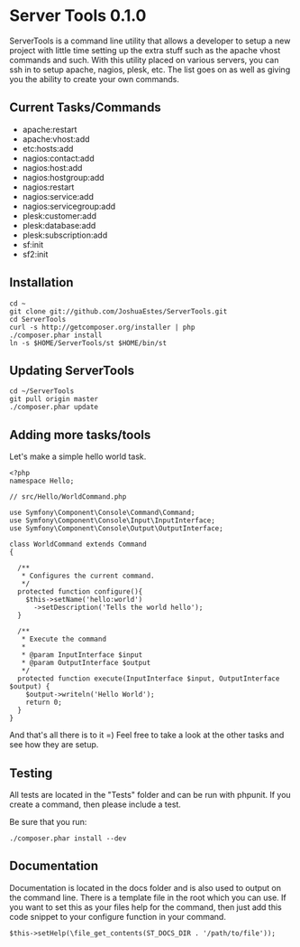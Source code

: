Server Tools 0.1.0
==================

ServerTools is a command line utility that allows a developer to setup a new
project with little time setting up the extra stuff such as the apache vhost
commands and such. With this utility placed on various servers, you can ssh in
to setup apache, nagios, plesk, etc. The list goes on as well as giving you the
ability to create your own commands.

Current Tasks/Commands
----------------------

* apache:restart
* apache:vhost:add
* etc:hosts:add
* nagios:contact:add
* nagios:host:add
* nagios:hostgroup:add
* nagios:restart
* nagios:service:add
* nagios:servicegroup:add
* plesk:customer:add
* plesk:database:add
* plesk:subscription:add
* sf:init
* sf2:init

Installation
------------

    cd ~
    git clone git://github.com/JoshuaEstes/ServerTools.git
    cd ServerTools
    curl -s http://getcomposer.org/installer | php
    ./composer.phar install
    ln -s $HOME/ServerTools/st $HOME/bin/st

Updating ServerTools
--------------------

    cd ~/ServerTools
    git pull origin master
    ./composer.phar update

Adding more tasks/tools
-----------------------

Let's make a simple hello world task.

    <?php
    namespace Hello;

    // src/Hello/WorldCommand.php

    use Symfony\Component\Console\Command\Command;
    use Symfony\Component\Console\Input\InputInterface;
    use Symfony\Component\Console\Output\OutputInterface;

    class WorldCommand extends Command
    {

      /**
       * Configures the current command.
       */
      protected function configure(){
        $this->setName('hello:world')
          ->setDescription('Tells the world hello');
      }

      /**
       * Execute the command
       *
       * @param InputInterface $input
       * @param OutputInterface $output
       */
      protected function execute(InputInterface $input, OutputInterface $output) {
        $output->writeln('Hello World');
        return 0;
      }
    }

And that's all there is to it =) Feel free to take a look at the other tasks and
see how they are setup.

Testing
-------

All tests are located in the "Tests" folder and can be run with phpunit. If you
create a command, then please include a test.

Be sure that you run:

    ./composer.phar install --dev

Documentation
-------------

Documentation is located in the docs folder and is also used to output on the
command line. There is a template file in the root which you can use. If you
want to set this as your files help for the command, then just add this code
snippet to your configure function in your command.

    $this->setHelp(\file_get_contents(ST_DOCS_DIR . '/path/to/file'));